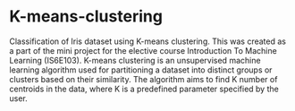 # K-means-clustering
Classification of Iris dataset using K-means clustering. This was created as a part of the mini project for the elective course Introduction To Machine Learning (IS6E103).
K-means clustering is an unsupervised machine learning algorithm used for partitioning a dataset into distinct groups or clusters based on their similarity. The algorithm aims to find K number of centroids in the data, where K is a predefined parameter specified by the user.
